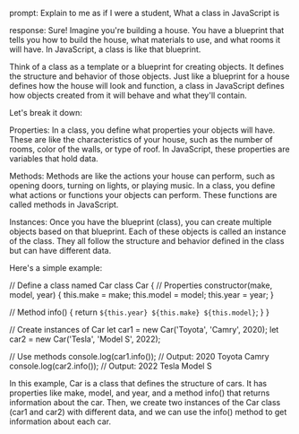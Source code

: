 prompt:
Explain to me as if I were a student, What a class in JavaScript is

response:
Sure! Imagine you're building a house. You have a blueprint that tells you how to build the house, what materials to use, and what rooms it will have. In JavaScript, a class is like that blueprint.

Think of a class as a template or a blueprint for creating objects. It defines the structure and behavior of those objects. Just like a blueprint for a house defines how the house will look and function, a class in JavaScript defines how objects created from it will behave and what they'll contain.

Let's break it down:

Properties: In a class, you define what properties your objects will have. These are like the characteristics of your house, such as the number of rooms, color of the walls, or type of roof. In JavaScript, these properties are variables that hold data.

Methods: Methods are like the actions your house can perform, such as opening doors, turning on lights, or playing music. In a class, you define what actions or functions your objects can perform. These functions are called methods in JavaScript.

Instances: Once you have the blueprint (class), you can create multiple objects based on that blueprint. Each of these objects is called an instance of the class. They all follow the structure and behavior defined in the class but can have different data.

Here's a simple example:

// Define a class named Car
class Car {
  // Properties
  constructor(make, model, year) {
    this.make = make;
    this.model = model;
    this.year = year;
  }
  
  // Method
  info() {
    return `${this.year} ${this.make} ${this.model}`;
  }
}

// Create instances of Car
let car1 = new Car('Toyota', 'Camry', 2020);
let car2 = new Car('Tesla', 'Model S', 2022);

// Use methods
console.log(car1.info()); // Output: 2020 Toyota Camry
console.log(car2.info()); // Output: 2022 Tesla Model S

In this example, Car is a class that defines the structure of cars. It has properties like make, model, and year, and a method info() that returns information about the car. Then, we create two instances of the Car class (car1 and car2) with different data, and we can use the info() method to get information about each car.